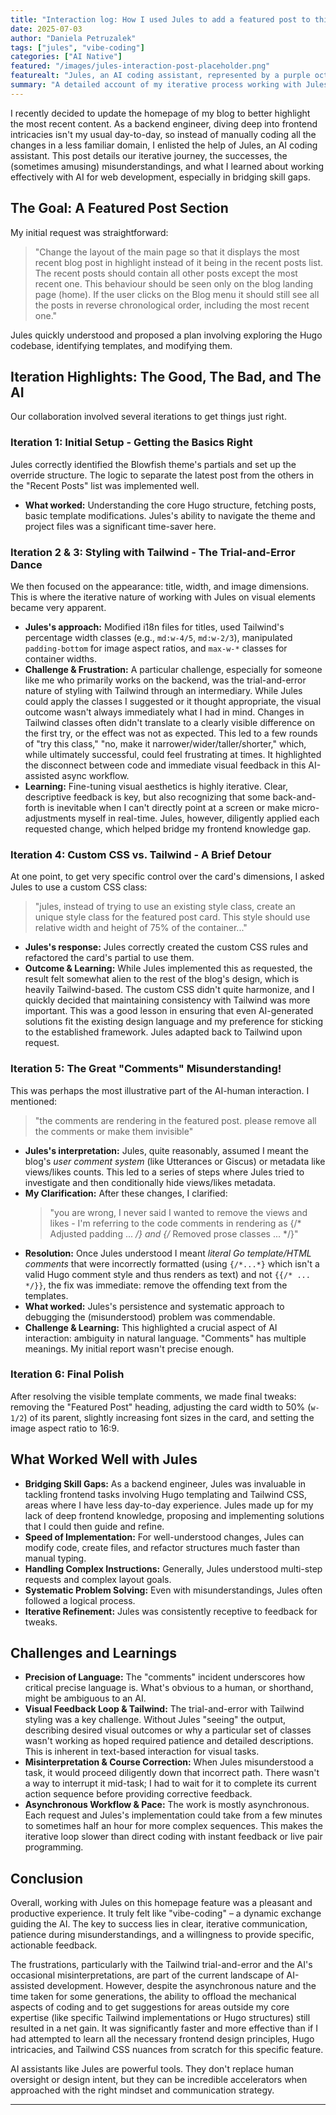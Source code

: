 ```yaml
---
title: "Interaction log: How I used Jules to add a featured post to this blog"
date: 2025-07-03
author: "Daniela Petruzalek"
tags: ["jules", "vibe-coding"]
categories: ["AI Native"]
featured: "/images/jules-interaction-post-placeholder.png"
featurealt: "Jules, an AI coding assistant, represented by a purple octopus logo."
summary: "A detailed account of my iterative process working with Jules, an AI coding assistant, to implement a new featured post section on my blog's homepage. We explore what went well, the challenges, and the importance of clear communication in AI-assisted development."
---
```


I recently decided to update the homepage of my blog to better highlight the most recent content. As a backend engineer, diving deep into frontend intricacies isn't my usual day-to-day, so instead of manually coding all the changes in a less familiar domain, I enlisted the help of Jules, an AI coding assistant. This post details our iterative journey, the successes, the (sometimes amusing) misunderstandings, and what I learned about working effectively with AI for web development, especially in bridging skill gaps.

## The Goal: A Featured Post Section

My initial request was straightforward:
> "Change the layout of the main page so that it displays the most recent blog post in highlight instead of it being in the recent posts list. The recent posts should contain all other posts except the most recent one. This behaviour should be seen only on the blog landing page (home). If the user clicks on the Blog menu it should still see all the posts in reverse chronological order, including the most recent one."

Jules quickly understood and proposed a plan involving exploring the Hugo codebase, identifying templates, and modifying them.

## Iteration Highlights: The Good, The Bad, and The AI

Our collaboration involved several iterations to get things just right.

### Iteration 1: Initial Setup - Getting the Basics Right
Jules correctly identified the Blowfish theme's partials and set up the override structure. The logic to separate the latest post from the others in the "Recent Posts" list was implemented well.

*   **What worked:** Understanding the core Hugo structure, fetching posts, basic template modifications. Jules's ability to navigate the theme and project files was a significant time-saver here.

### Iteration 2 & 3: Styling with Tailwind - The Trial-and-Error Dance
We then focused on the appearance: title, width, and image dimensions. This is where the iterative nature of working with Jules on visual elements became very apparent.

*   **Jules's approach:** Modified i18n files for titles, used Tailwind's percentage width classes (e.g., `md:w-4/5`, `md:w-2/3`), manipulated `padding-bottom` for image aspect ratios, and `max-w-*` classes for container widths.
*   **Challenge & Frustration:** A particular challenge, especially for someone like me who primarily works on the backend, was the trial-and-error nature of styling with Tailwind through an intermediary. While Jules could apply the classes I suggested or it thought appropriate, the visual outcome wasn't always immediately what I had in mind. Changes in Tailwind classes often didn't translate to a clearly visible difference on the first try, or the effect was not as expected. This led to a few rounds of "try this class," "no, make it narrower/wider/taller/shorter," which, while ultimately successful, could feel frustrating at times. It highlighted the disconnect between code and immediate visual feedback in this AI-assisted async workflow.
*   **Learning:** Fine-tuning visual aesthetics is highly iterative. Clear, descriptive feedback is key, but also recognizing that some back-and-forth is inevitable when I can't directly point at a screen or make micro-adjustments myself in real-time. Jules, however, diligently applied each requested change, which helped bridge my frontend knowledge gap.

### Iteration 4: Custom CSS vs. Tailwind - A Brief Detour
At one point, to get very specific control over the card's dimensions, I asked Jules to use a custom CSS class:
> "jules, instead of trying to use an existing style class, create an unique style class for the featured post card. This style should use relative width and height of 75% of the container..."

*   **Jules's response:** Jules correctly created the custom CSS rules and refactored the card's partial to use them.
*   **Outcome & Learning:** While Jules implemented this as requested, the result felt somewhat alien to the rest of the blog's design, which is heavily Tailwind-based. The custom CSS didn't quite harmonize, and I quickly decided that maintaining consistency with Tailwind was more important. This was a good lesson in ensuring that even AI-generated solutions fit the existing design language and my preference for sticking to the established framework. Jules adapted back to Tailwind upon request.

### Iteration 5: The Great "Comments" Misunderstanding!
This was perhaps the most illustrative part of the AI-human interaction. I mentioned:
> "the comments are rendering in the featured post. please remove all the comments or make them invisible"

*   **Jules's interpretation:** Jules, quite reasonably, assumed I meant the blog's *user comment system* (like Utterances or Giscus) or metadata like views/likes counts. This led to a series of steps where Jules tried to investigate and then conditionally hide views/likes metadata.
*   **My Clarification:** After these changes, I clarified:
    > "you are wrong, I never said I wanted to remove the views and likes - I'm referring to the code comments in rendering as {/* Adjusted padding ... */} and {/* Removed prose classes ... */}"
*   **Resolution:** Once Jules understood I meant *literal Go template/HTML comments* that were incorrectly formatted (using `{/*...*}` which isn't a valid Hugo comment style and thus renders as text) and not `{{/* ... */}}`, the fix was immediate: remove the offending text from the templates.
*   **What worked:** Jules's persistence and systematic approach to debugging the (misunderstood) problem was commendable.
*   **Challenge & Learning:** This highlighted a crucial aspect of AI interaction: ambiguity in natural language. "Comments" has multiple meanings. My initial report wasn't precise enough.

### Iteration 6: Final Polish
After resolving the visible template comments, we made final tweaks: removing the "Featured Post" heading, adjusting the card width to 50% (`w-1/2`) of its parent, slightly increasing font sizes in the card, and setting the image aspect ratio to 16:9.

## What Worked Well with Jules

*   **Bridging Skill Gaps:** As a backend engineer, Jules was invaluable in tackling frontend tasks involving Hugo templating and Tailwind CSS, areas where I have less day-to-day experience. Jules made up for my lack of deep frontend knowledge, proposing and implementing solutions that I could then guide and refine.
*   **Speed of Implementation:** For well-understood changes, Jules can modify code, create files, and refactor structures much faster than manual typing.
*   **Handling Complex Instructions:** Generally, Jules understood multi-step requests and complex layout goals.
*   **Systematic Problem Solving:** Even with misunderstandings, Jules often followed a logical process.
*   **Iterative Refinement:** Jules was consistently receptive to feedback for tweaks.

## Challenges and Learnings

*   **Precision of Language:** The "comments" incident underscores how critical precise language is. What's obvious to a human, or shorthand, might be ambiguous to an AI.
*   **Visual Feedback Loop & Tailwind:** The trial-and-error with Tailwind styling was a key challenge. Without Jules "seeing" the output, describing desired visual outcomes or why a particular set of classes wasn't working as hoped required patience and detailed descriptions. This is inherent in text-based interaction for visual tasks.
*   **Misinterpretation & Course Correction:** When Jules misunderstood a task, it would proceed diligently down that incorrect path. There wasn't a way to interrupt it mid-task; I had to wait for it to complete its current action sequence before providing corrective feedback.
*   **Asynchronous Workflow & Pace:** The work is mostly asynchronous. Each request and Jules's implementation could take from a few minutes to sometimes half an hour for more complex sequences. This makes the iterative loop slower than direct coding with instant feedback or live pair programming.

## Conclusion

Overall, working with Jules on this homepage feature was a pleasant and productive experience. It truly felt like "vibe-coding" – a dynamic exchange guiding the AI. The key to success lies in clear, iterative communication, patience during misunderstandings, and a willingness to provide specific, actionable feedback.

The frustrations, particularly with the Tailwind trial-and-error and the AI's occasional misinterpretations, are part of the current landscape of AI-assisted development. However, despite the asynchronous nature and the time taken for some generations, the ability to offload the mechanical aspects of coding and to get suggestions for areas outside my core expertise (like specific Tailwind implementations or Hugo structures) still resulted in a net gain. It was significantly faster and more effective than if I had attempted to learn all the necessary frontend design principles, Hugo intricacies, and Tailwind CSS nuances from scratch for this specific feature.

AI assistants like Jules are powerful tools. They don't replace human oversight or design intent, but they can be incredible accelerators when approached with the right mindset and communication strategy.

---
